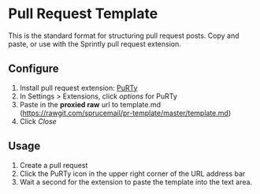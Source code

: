 # Pull Request Template

This is the standard format for structuring pull request posts. Copy and paste,
or use with the Sprintly pull request extension.

## Configure

1. Install pull request extension: [PuRTy](https://chrome.google.com/webstore/detail/purty/efclbmjddhkddbchknpahlddnpnadjlm)
2. In Settings > Extensions, click *options* for PuRTy
3. Paste in the **proxied raw** url to template.md (https://rawgit.com/sprucemail/pr-template/master/template.md)
4. Click *Close*

## Usage

1. Create a pull request
2. Click the PuRTy icon in the upper right corner of the URL address bar
3. Wait a second for the extension to paste the template into the text area.